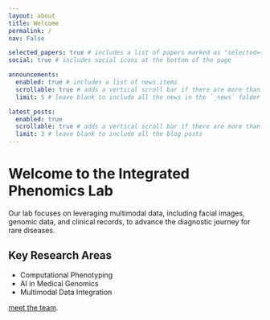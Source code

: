 ```yaml
---
layout: about
title: Welcome
permalink: /
nav: False

selected_papers: true # includes a list of papers marked as "selected={true}"
social: true # includes social icons at the bottom of the page

announcements:
  enabled: true # includes a list of news items
  scrollable: true # adds a vertical scroll bar if there are more than 3 news items
  limit: 5 # leave blank to include all the news in the `_news` folder

latest_posts:
  enabled: true
  scrollable: true # adds a vertical scroll bar if there are more than 3 new posts items
  limit: 3 # leave blank to include all the blog posts
---
```


# Welcome to the Integrated Phenomics Lab

Our lab focuses on leveraging multimodal data, including facial images, genomic data, and clinical records, to advance the diagnostic journey for rare diseases.

## Key Research Areas
- Computational Phenotyping
- AI in Medical Genomics
- Multimodal Data Integration

[meet the team](/about/).
